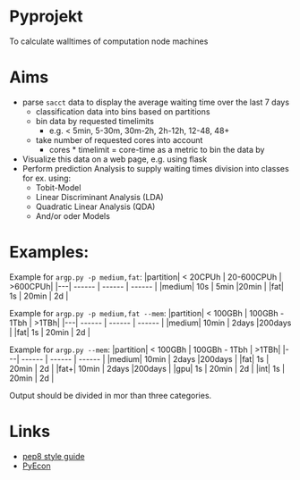 # Pyprojekt
To calculate walltimes of computation node machines

# Aims
* parse `sacct` data to display the average waiting time over the last 7 days
  * classification data into bins based on partitions
  * bin data by requested timelimits
    * e.g. < 5min, 5-30m, 30m-2h, 2h-12h, 12-48, 48+
  * take number of requested cores into account
    * cores * timelimit = core-time as a metric to bin the data by
* Visualize this data on a web page, e.g. using flask
* Perform prediction Analysis to supply waiting times division into classes for ex. using:
    * Tobit-Model
    * Linear Discriminant Analysis (LDA)
    * Quadratic Linear Analysis (QDA)
    * And/or oder Models
 
# Examples:

Example for `argp.py -p medium,fat`:
|partition| < 20CPUh |  20-600CPUh | >600CPUh| 
|---| ------ | ------ | ------ |
|medium| 10s | 5min |20min |
|fat| 1s | 20min | 2d |

Example for `argp.py -p medium,fat --mem`:
|partition| < 100GBh |  100GBh - 1Tbh | >1TBh| 
|---| ------ | ------ | ------ |
|medium| 10min | 2days |200days |
|fat| 1s | 20min | 2d |

Example for `argp.py --mem`:
|partition| < 100GBh |  100GBh - 1Tbh | >1TBh| 
|---| ------ | ------ | ------ |
|medium| 10min | 2days |200days |
|fat| 1s | 20min | 2d |
|fat+| 10min | 2days |200days |
|gpu| 1s | 20min | 2d |
|int| 1s | 20min | 2d |

Output should be divided in mor than three categories.

# Links

* [pep8 style guide](https://www.python.org/dev/peps/pep-0008/)
* [PyEcon](https://pyecon.org/lecture/)
